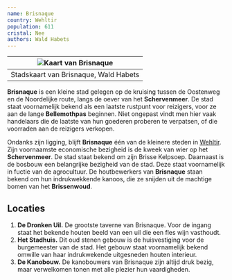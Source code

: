 ```yaml
---
name: Brisnaque
country: Wehltir
population: 611
cristal: Nee
authors: Wald Habets
---
```


|![Kaart van Brisnaque](/static/img/wiki/brisnaque.png)|
|---|
|Stadskaart van Brisnaque, Wald Habets|

**Brisnaque** is een kleine stad gelegen op de kruising tussen de Oostenweg en de Noordelijke route, langs de oever van het **Schervenmeer**. De stad staat voornamelijk bekend als een laatste rustpunt voor reizigers, voor ze aan de lange **Bellemothpas** beginnen. Niet ongepast vindt men hier vaak handelaars die de laatste van hun goederen proberen te verpatsen, of die voorraden aan de reizigers verkopen.

Ondanks zijn ligging, blijft **Brisnaque** één van de kleinere steden in [Wehltir](/wiki/geopolitics/wehltir). Zijn voornaamste economische bezigheid is de kweek van wier op het **Schervenmeer**. De stad staat bekend om zijn Brisse Kelpsoep. Daarnaast is de bosbouw een belangrijke bezigheid van de stad. Deze staat voornamelijk in fuctie van de agrocultuur. De houtbewerkers van **Brisnaque** staan bekend om hun indrukwekkende kanoos, die ze snijden uit de machtige bomen van het **Brissenwoud**.

## Locaties

1. **De Dronken Uil.** De grootste taverne van Brisnaque. Voor de ingang staat het bekende houten beeld van een uil die een fles wijn vasthoudt.
2. **Het Stadhuis.** Dit oud stenen gebouw is de huisvestiging voor de burgemeester van de stad. Het gebouw staat voornamelijk bekend omwille van haar indrukwekende uitgesneden houten interieur.
3. **De Kanobouw.** De kanobouwers van Brisnaque zijn altijd druk bezig, maar verwelkomen tonen met alle plezier hun vaardigheden.